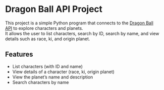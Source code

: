 # Dragon Ball API Project

This project is a simple Python program that connects to the [Dragon Ball API](https://dragonball-api.com/) to explore characters and planets.  
It allows the user to list characters, search by ID, search by name, and view details such as race, ki, and origin planet.

## Features 
- List characters (with ID and name)
- View details of a character (race, ki, origin planet)
- View the planet’s name and description
- Search characters by name
